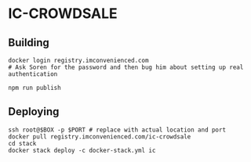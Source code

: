 # IC-CROWDSALE

## Building

    docker login registry.imconvenienced.com
    # Ask Soren for the password and then bug him about setting up real authentication

    npm run publish

## Deploying

    ssh root@$BOX -p $PORT # replace with actual location and port
    docker pull registry.imconvenienced.com/ic-crowdsale
    cd stack
    docker stack deploy -c docker-stack.yml ic